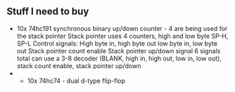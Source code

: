 ## Stuff I need to buy

<!-- - Potentially another 100ft purple wire roll (2154880) -->
<!-- - Potentially another 100ft grey wire roll(2154898) -->
<!-- - Potentially another 100ft blue wire roll (2152884) -->
<!-- - 20x 74h595 shift registers (serial-in parallel-out) I use these everywhere it seems -->
<!-- - 10x 74hc165 shift registers (parallel-in serial-out) -->
<!-- - 10x 1N5817 schottky diodes - for arduino nano, use to not allow backfeed(also lower forward voltage drop) -->
- 10x 74hc191 synchronous binary up/down counter - 4 are being used for the stack pointer
	Stack pointer uses 4 counters, high and low byte SP-H, SP-L
	Control signals:
		High byte in, high byte out
		low byte in, low byte out
		Stack pointer count enable
		Stack pointer up/down signal
		6 signals total
		can use a 3-8 decoder
		(BLANK, high in, high out, low in, low out), stack count enable, stack pointer up/down
- <!-- 30x BC327 PNP transistors - for multiplexing outputs - common anode
- 30x BC337 NPN transistors - for multiplexing outputs - common cathode -->
<!-- - 5x atmega328p -->
<!-- - 10x crystal 16.000MHz -->
<!-- - aries 40-6554-10 zif socket -->
<!-- - 10x CD74HC283E 4-bit adder - https://tomnisbet.github.io/nqsap/docs/dxy-registers/ seems like a neat idea to implement to save cycles -->
- 10x 74hc74 - dual d-type flip-flop